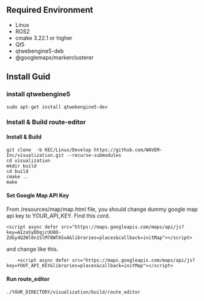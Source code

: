## Required Environment
- Linux
- ROS2
- cmake 3.22.1 or higher
- Qt5
- qtwebengine5-deb
- @googlemaps/markerclusterer

## Install Guid
### install qtwebengine5
~~~
sudo apt-get install qtwebengine5-dev
~~~

### Install & Build route-editor 
#### Install & Build
~~~
git clone  -b KEC/Linux/Develop https://github.com/WAVEM-Inc/visualization.git --recurse-submodules
cd visualization
mkdir build
cd build
cmake ..
make
~~~

#### Set Google Map API Key
From /resources/map/map.html file, you should change dummy google map api key to YOUR_API_KEY.
Find this cord.
~~~
<script async defer src="https://maps.googleapis.com/maps/api/js?key=AIzaSyDDqjcUU8O-ZdGy4Q2Wl0n1SlM78WTA5xA&libraries=places&callback=initMap"></script>
~~~
and change like this.
~~~
    <script async defer src="https://maps.googleapis.com/maps/api/js?key=YOUT_API_KEY&libraries=places&callback=initMap"></script>
~~~

#### Run route_editor
~~~
./YOUR_DIRECTORY/visualization/build/route_editor
~~~
